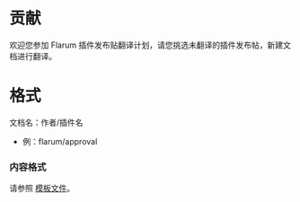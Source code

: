 # 贡献
欢迎您参加 Flarum 插件发布贴翻译计划，请您挑选未翻译的插件发布帖，新建文档进行翻译。

# 格式
文档名：作者/插件名
- 例：flarum/approval

### 内容格式
请参照 [模板文件](template.md)。
